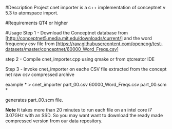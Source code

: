 
#Description
Project cnet importer is a c++ implementation of conceptnet v 5.3 to atomspace import.

#Requirements
QT4 or higher 

#Usage
Step 1 - Download the Conceptnet database from
[http://conceptnet5.media.mit.edu/downloads/current/] and the word frequency csv
file from
[https://raw.githubusercontent.com/opencog/test-datasets/master/conceptnet/60000_Word_Freqs.csv]

step 2 - Compile cnet_importer.cpp using qmake or from qtcreator IDE

Step 3 - invoke cnet_importer on eache CSV file extracted from the concept net
raw csv compressed archive

example  * > cnet_importer part_00.csv 60000_Word_Freqs.csv  part_00.scm *

generates part_00.scm file.

**Note** It takes more than 20 minutes to run each file on an intel core i7
3.07GHz with an SSD. So you may want want to download the ready made
compressed version from our data repository.


